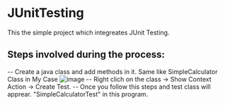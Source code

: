 # JUnitTesting
This the simple project which integreates JUnit Testing. 

 ## Steps involved during the process:
 -- Create a java class and add methods in it. Same like SimpleCalculator Class in My Case
![image](https://github.com/bib-1/JUnitTesting/assets/65732044/a022957b-d8c0-4f4f-a66f-f888ec53f0ac)
-- Right clich on the class -> Show Context Action -> Create Test. 
-- Once you follow this steps and test class will apprear. "SimpleCalculatorTest" in this program. 
